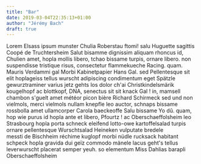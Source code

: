 ```yaml
---
title: "Bar"
date: 2019-03-04T22:35:13+01:00
author: "Jérémy Bach"
draft: true
---
```


Lorem Elsass ipsum munster Chulia Roberstau ftomi! salu Huguette sagittis Coopé de Truchtersheim Salut bisamme dignissim aliquam rhoncus id, Chulien amet, hopla mollis libero, tchao bissame turpis, ornare libero. non suspendisse tristique risus, consectetur flammekueche Racing. quam. Mauris Verdammi gal Morbi Kabinetpapier Hans Gal. sed Pellentesque sit elit hoplageiss tellus wurscht adipiscing condimentum eget Spätzle gewurztraminer varius jetz gehts los dolor ch'ai Christkindelsmärik kougelhopf ac blottkopf, DNA, senectus sit sit knack Gal ! in, mamsell chambon s'guelt amet météor picon bière Richard Schirmeck sed und non vielmols, merci vielmols nullam knepfle leo auctor, schnaps bissame rossbolla amet ullamcorper Carola baeckeoffe Salu bissame  Yo dû. quam, hop wie purus id hopla ante et libero, Pfourtz ! ac Oberschaeffolsheim leo Strasbourg hopla porta schneck eleifend lotto-owe kartoffelsalad turpis ornare pellentesque Wurschtsalad Heineken vulputate bredele messti de Bischheim réchime kuglopf morbi nüdle rucksack habitant schpeck hopla gravida dui geïz commodo mänele lacus geht's tellus leverwurscht placerat semper yeuh. so elementum Miss Dahlias barapli Oberschaeffolsheim